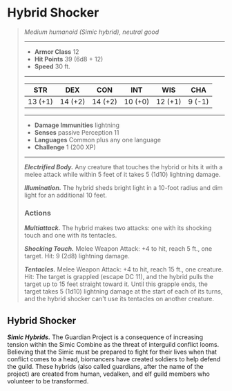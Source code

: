 # Hybrid Shocker
>*Medium humanoid (Simic hybrid), neutral good*
>___
>- **Armor Class** 12
>- **Hit Points** 39 (6d8 + 12)
>- **Speed** 30 ft.
>___
>|STR|DEX|CON|INT|WIS|CHA|
>|:---:|:---:|:---:|:---:|:---:|:---:|
>|13 (+1)|14 (+2)|14 (+2)|10 (+0)|12 (+1)|9 (-1)|
>___
>- **Damage Immunities** lightning
>- **Senses** passive Perception 11
>- **Languages** Common plus any one language
>- **Challenge** 1 (200 XP)
>___
>***Electrified Body.*** Any creature that touches the hybrid or hits it with a melee attack while within 5 feet of it takes 5 (1d10) lightning damage.  
>
>***Illumination.*** The hybrid sheds bright light in a 10-foot radius and dim light for an additional 10 feet.  
>
>### Actions
>***Multiattack.*** The hybrid makes two attacks: one with its shocking touch and one with its tentacles.  
>
>***Shocking Touch.*** Melee Weapon Attack: +4 to hit, reach 5 ft., one target. Hit: 9 (2d8) lightning damage.  
>
>***Tentacles.*** Melee Weapon Attack: +4 to hit, reach 15 ft., one creature. Hit: The target is grappled (escape DC 11), and the hybrid pulls the target up to 15 feet straight toward it. Until this grapple ends, the target takes 5 (1d10) lightning damage at the start of each of its turns, and the hybrid shocker can't use its tentacles on another creature.
## Hybrid Shocker
***Simic Hybrids.*** The Guardian Project is a consequence of increasing tension within the Simic Combine as the threat of interguild conflict looms. Believing that the Simic must be prepared to fight for their lives when that conflict comes to a head, biomancers have created soldiers to help defend the guild. These hybrids (also called guardians, after the name of the project) are created from human, vedalken, and elf guild members who volunteer to be transformed.
